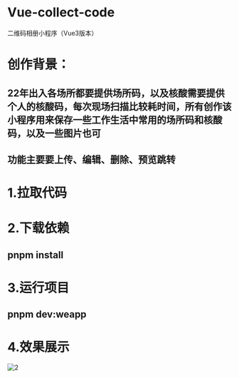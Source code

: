 # Vue-collect-code
二维码相册小程序（Vue3版本）
# 创作背景：
## 22年出入各场所都要提供场所码，以及核酸需要提供个人的核酸码，每次现场扫描比较耗时间，所有创作该小程序用来保存一些工作生活中常用的场所码和核酸码，以及一些图片也可
## 功能主要要上传、编辑、删除、预览跳转
# 1.拉取代码
# 2.下载依赖
## pnpm install
# 3.运行项目 
## pnpm dev:weapp
# 4.效果展示
![2](https://user-images.githubusercontent.com/52144920/205433983-e1ce9457-d0a3-47ea-8adc-6a6e07a6ba8c.gif)
